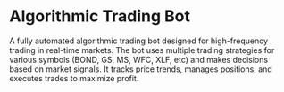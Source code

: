 <head>
    <title>Algorithmic Trading Bot</title>
</head>
<body>
    <h1>Algorithmic Trading Bot</h1>
    <p>A fully automated algorithmic trading bot designed for high-frequency trading in real-time markets. The bot uses multiple trading strategies for various symbols (BOND, GS, MS, WFC, XLF, etc) and makes decisions based on market signals. It tracks price trends, manages positions, and executes trades to maximize profit.</p>
</body>
